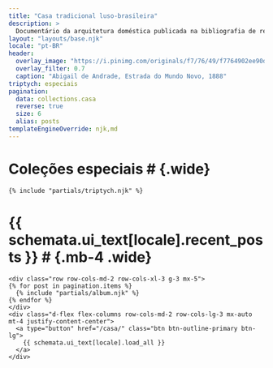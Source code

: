 ```yaml
---
title: "Casa tradicional luso-brasileira"
description: >
  Documentário da arquitetura doméstica publicada na bibliografia de referência
layout: "layouts/base.njk"
locale: "pt-BR"
header:
  overlay_image: "https://i.pinimg.com/originals/f7/76/49/f7764902ee90d4fc48b6f795307bc366.jpg"
  overlay_filter: 0.7
  caption: "Abigail de Andrade, Estrada do Mundo Novo, 1888"
triptych: especiais
pagination:
  data: collections.casa
  reverse: true
  size: 6
  alias: posts
templateEngineOverride: njk,md
---
```


# Coleções especiais # {.wide}

```{=html}
{% include "partials/triptych.njk" %}
````

# {{ schemata.ui_text[locale].recent_posts }} # {.mb-4 .wide}

```{=html}
<div class="row row-cols-md-2 row-cols-xl-3 g-3 mx-5">
{% for post in pagination.items %}
  {% include "partials/album.njk" %}
{% endfor %}
</div>
<div class="d-flex flex-columns row-cols-md-2 row-cols-lg-3 mx-auto mt-4 justify-content-center">
  <a type="button" href="/casa/" class="btn btn-outline-primary btn-lg">
    {{ schemata.ui_text[locale].load_all }}
  </a>
</div>
````
